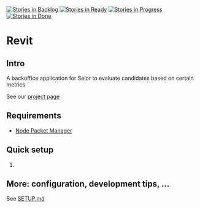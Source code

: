 [![Stories in Backlog](https://badge.waffle.io/osoc16/Revit.png?label=backlog&title=Backlog)](http://waffle.io/osoc16/Revit)
[![Stories in Ready](https://badge.waffle.io/osoc16/Revit.png?label=ready&title=Ready)](http://waffle.io/osoc16/Revit)
[![Stories in Progress](https://badge.waffle.io/osoc16/Revit.png?label=In%20Progress&title=In%20Progress)](http://waffle.io/osoc16/Revit)
[![Stories in Done](https://badge.waffle.io/osoc16/Revit.png?label=Done&title=Done)](http://waffle.io/osoc16/Revit)

# Revit

## Intro
A backoffice application for Selor to evaluate candidates based on certain metrics

See our [project page](https://github.com/osoc16/Revit)

## Requirements
- [Node Packet Manager](https://www.npmjs.com/) 

## Quick setup

1.


## More: configuration, development tips, ...
See [SETUP.md](SETUP.md)
